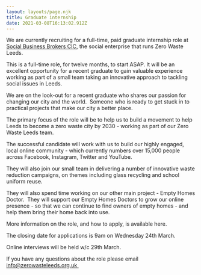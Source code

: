 ```yaml
---
layout: layouts/page.njk
title: Graduate internship
date: 2021-03-08T16:13:02.912Z
---
```

We are currently recruiting for a full-time, paid graduate internship role at [Social Business Brokers CIC](http://www.socialbusinessbrokers.co.uk/), the social enterprise that runs Zero Waste Leeds.

This is a full-time role, for twelve months, to start ASAP.  It will be an excellent opportunity for a recent graduate to gain valuable experience working as part of a small team taking an innovative approach to tackling  social issues in Leeds.

We are on the look-out for a recent graduate who shares our passion for changing our city and the world.  Someone who is ready to get stuck in to practical projects that make our city a better place.

The primary focus of the role will be to help us to build a movement to help Leeds to become a zero waste city by 2030 - working as part of our Zero Waste Leeds team.

The successful candidate will work with us to build our highly engaged, local online community - which currently numbers over 15,000 people across Facebook, Instagram, Twitter and YouTube.  

They will also join our small team in delivering a number of innovative waste reduction campaigns, on themes including glass recycling and school uniform reuse.  

They will also spend time working on our other main project - Empty Homes Doctor.  They will support our Empty Homes Doctors to grow our online presence - so that we can continue to find owners of empty homes - and help them bring their home back into use.  

More information on the role, and how to apply, is available here.  

The closing date for applications is 9am on Wednesday 24th March.

Online interviews will be held w/c 29th March.

If you have any questions about the role please email [info@zerowasteleeds.org.uk  ](<mailto: info@zerowasteleeds.org.uk>)